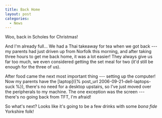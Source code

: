 ```yaml
---
title: Back Home
layout: post
categories:
  - News
---
```

Woo, back in Scholes for Christmas!

And I'm already full... We had a Thai takeaway for tea when we got back --- my parents had just driven up from Norfolk this morning, and after taking three hours to get me back home, it was a lot easier! They always give us far too much, we even considered getting the set meal for two (it'd still be enough for the three of us).

After food came the next most important thing --- setting up the computer! Now my parents have the [laptop]({% post_url 2006-09-21-dell-laptops-suck %}), there's no need for a desktop upstairs, so I've just moved over the peripherals to my machine. The one exception was the screen --- there's no going back from TFT, I'm afraid!

So what's next? Looks like it's going to be a few drinks with some _bona fide_ Yorkshire folk!